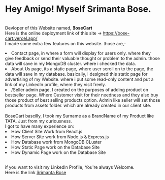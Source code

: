 # Hey Amigo! Myself Srimanta Bose.
<br> Devloper of this Website named, <b> BoseCart </b>
<br> Here is the online deployment link of this site -> https://bose-cart.vercel.app/
<br>I made some extra few features on this website. those are,- 
<li>Contact page, in where a form will display for users only. where they give feedback or send their valuable thought or problem to the admin. those data will save in my MongoDB cluster. where i checked the data.</li>
 <li>About Us page, its a static page, where user scroll on to the page, the data will save in my database. basically, i designed this static page for advertising of my Website. where i put some read-only content and put a link of my LinkedIn profile, where they visit freely.</li>
<li>/Seller admin page, I created on the purposes of adding product on bestseller page. Where Customer visit for their needness and they also buy those product of best selling products option. Admin like seller will set those products from assets folder. which are already created in our client site.</li>
<br>BoseCart bascilly, I took my Surname as a BrandName of my Product like TATA. Just from my curiousness. 
<br>I got to have many experience on:
<li>How Client Site Work from React.js</li>
<li>How Server Site work from Node.js & Express.js</li>
<li>How Database work from MongoDB CLuster</li>
<li>How Static Page work on the Database Site</li>
<li>How Dynamic Page work on the Database Site</li>

<br> if you want to visit my LinkedIn Profile, You're always Welcome. 
<br> Here is the link <a href= "https://www.linkedin.com/in/srimanta-bose-753375250/">Srimanta Bose</a>
